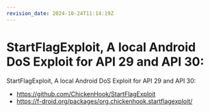 ```yaml
---
revision_date: 2024-10-24T11:14:19Z
---
```

# StartFlagExploit, A local Android DoS Exploit for API 29 and API 30:
StartFlagExploit, A local Android DoS Exploit for API 29 and API 30:
* https://github.com/ChickenHook/StartFlagExploit
* https://f-droid.org/packages/org.chickenhook.startflagexploit/